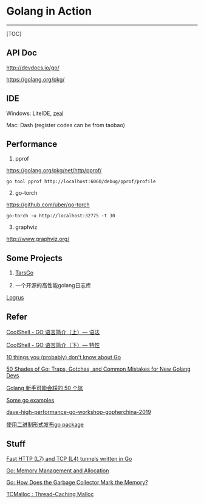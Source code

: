 
# Golang in Action
---
[TOC]


## API Doc

http://devdocs.io/go/

https://golang.org/pkg/

## IDE

Windows: LiteIDE, [zeal](https://zealdocs.org/)

Mac: Dash (register codes can be from taobao)

## Performance

1. pprof

https://golang.org/pkg/net/http/pprof/

```
go tool pprof http://localhost:6060/debug/pprof/profile
```

2. go-torch

https://github.com/uber/go-torch

```
go-torch -u http://localhost:32775 -t 30
```

3. graphviz

http://www.graphviz.org/


## Some Projects

1. [TarsGo](https://github.com/TarsCloud/TarsGo/tree/36cf7d196afc781ba8d70f908decbdd7cceccfd3/tars)

2. 一个开源的高性能golang日志库 

[Logrus](https://github.com/Sirupsen/logrus)


## Refer

[CoolShell - GO 语言简介（上）— 语法](http://coolshell.cn/articles/8460.html)

[CoolShell - GO 语言简介（下）— 特性](http://coolshell.cn/articles/8489.html)

[10 things you (probably) don't know about Go](https://talks.golang.org/2012/10things.slide#1)

[50 Shades of Go: Traps, Gotchas, and Common Mistakes for New Golang Devs](http://devs.cloudimmunity.com/gotchas-and-common-mistakes-in-go-golang/)

[Golang 新手可能会踩的 50 个坑](https://segmentfault.com/a/1190000013739000)

[Some go examples](https://yourbasic.org/golang/)

[dave-high-performance-go-workshop-gopherchina-2019](https://dave.cheney.net/high-performance-go-workshop/gopherchina-2019.html)

[使用二进制形式发布go package](https://colobu.com/2018/01/10/use-binary-package-in-go/)

## Stuff

[Fast HTTP (L7) and TCP (L4) tunnels written in Go](https://github.com/inlets/inletsctl)

[Go: Memory Management and Allocation](https://medium.com/a-journey-with-go/go-memory-management-and-allocation-a7396d430f44)

[Go: How Does the Garbage Collector Mark the Memory?](https://medium.com/a-journey-with-go/go-how-does-the-garbage-collector-mark-the-memory-72cfc12c6976)

[TCMalloc : Thread-Caching Malloc](http://goog-perftools.sourceforge.net/doc/tcmalloc.html)